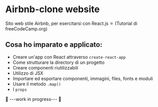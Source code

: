 # Airbnb-clone website
Sito web stile Airbnb, per esercitarsi con React.js ⚛
(Tutorial di freeCodeCamp.org)

## Cosa ho imparato e applicato:
- Creare un'app con React attraverso ```create-react-app```
- Come strutturare la directory di un progetto
- Creare componenti riutilizzabili
- Utilizzo di JSX
- Importare ed esportare componenti, immagini, files, fonts e moduli
- Usare il metodo ```.map()```
- I ```props```

🚧 ---work in progress--- 🚧
